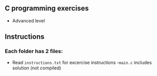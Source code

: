 ## C programming exercises
- Advanced level

## Instructions

### Each folder has 2 files:
- Read `instructions.txt` for excercise instructions
-`main.c` includes solution (not compiled)

